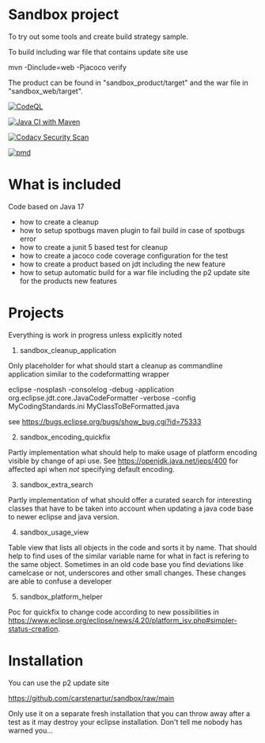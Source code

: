 # Sandbox project

To try out some tools and create build strategy sample.

To build including war file that contains update site use

mvn -Dinclude=web -Pjacoco verify

The product can be found in "sandbox_product/target" and the war file in "sandbox_web/target".

[![CodeQL](https://github.com/carstenartur/sandbox/actions/workflows/codeql.yml/badge.svg)](https://github.com/carstenartur/sandbox/actions/workflows/codeql.yml)

[![Java CI with Maven](https://github.com/carstenartur/sandbox/actions/workflows/maven.yml/badge.svg)](https://github.com/carstenartur/sandbox/actions/workflows/maven.yml)

[![Codacy Security Scan](https://github.com/carstenartur/sandbox/actions/workflows/codacy.yml/badge.svg)](https://github.com/carstenartur/sandbox/actions/workflows/codacy.yml)

[![pmd](https://github.com/carstenartur/sandbox/actions/workflows/pmd.yml/badge.svg)](https://github.com/carstenartur/sandbox/actions/workflows/pmd.yml)


# What is included

Code based on Java 17

- how to create a cleanup
- how to setup spotbugs maven plugin to fail build in case of spotbugs error
- how to create a junit 5 based test for cleanup
- how to create a jacoco code coverage configuration for the test
- how to create a product based on jdt including the new feature
- how to setup automatic build for a war file including the p2 update site for the products new features

# Projects

Everything is work in progress unless explicitly noted

1) sandbox_cleanup_application

Only placeholder for what should start a cleanup as commandline application similar to the codeformatting wrapper

eclipse -nosplash -consolelog -debug -application org.eclipse.jdt.core.JavaCodeFormatter -verbose -config MyCodingStandards.ini MyClassToBeFormatted.java

see https://bugs.eclipse.org/bugs/show_bug.cgi?id=75333

2) sandbox_encoding_quickfix

Partly implementation what should help to make usage of platform encoding visible by change of api use.
See https://openjdk.java.net/jeps/400 for affected api when *not* specifying default encoding.

3) sandbox_extra_search

Partly implementation of what should offer a curated search for interesting classes that have to be taken into account
when updating a java code base to newer eclipse and java version.

4) sandbox_usage_view

Table view that lists all objects in the code and sorts it by name. That should help to find uses of the similar variable name for 
what in fact is refering to the same object. Sometimes in an old code base you find deviations like camelcase or not, underscores and other small changes.
These changes are able to confuse a developer 

5) sandbox_platform_helper

Poc for quickfix to change code according to new possibilities in 
https://www.eclipse.org/eclipse/news/4.20/platform_isv.php#simpler-status-creation.

# Installation

You can use the p2 update site 

https://github.com/carstenartur/sandbox/raw/main

Only use it on a separate fresh installation that you can throw away after a test as it may destroy your eclipse installation.
Don't tell me nobody has warned you...
